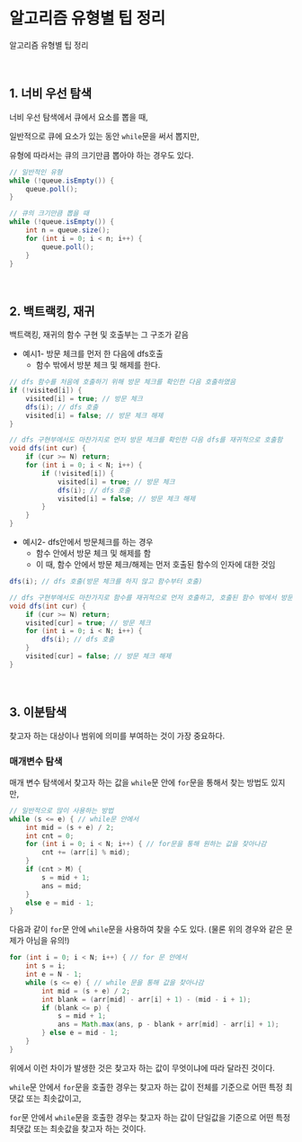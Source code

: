 # 알고리즘 유형별 팁 정리

알고리즘 유형별 팁 정리

<br>

## 1. 너비 우선 탐색

너비 우선 탐색에서 큐에서 요소를 뽑을 때,

일반적으로 큐에 요소가 있는 동안 `while`문을 써서 뽑지만,

유형에 따라서는 큐의 크기만큼 뽑아야 하는 경우도 있다.

```java
// 일반적인 유형
while (!queue.isEmpty()) {
    queue.poll();
}

// 큐의 크기만큼 뽑을 때
while (!queue.isEmpty()) {
    int n = queue.size();
    for (int i = 0; i < n; i++) {
        queue.poll();
    }
}
```

<br>

## 2. 백트랙킹, 재귀

백트랙킹, 재귀의 함수 구현 및 호출부는 그 구조가 같음

- 예시1- 방문 체크를 먼저 한 다음에 dfs호출
  - 함수 밖에서 방분 체크 및 해제를 한다.

```java
// dfs 함수를 처음에 호출하기 위해 방문 체크를 확인한 다음 호출하였음
if (!visited[i]) {
    visited[i] = true; // 방문 체크
    dfs(i); // dfs 호출
    visited[i] = false; // 방문 체크 해제
}

// dfs 구현부에서도 마찬가지로 먼저 방문 체크를 확인한 다음 dfs를 재귀적으로 호출함
void dfs(int cur) {
    if (cur >= N) return;
    for (int i = 0; i < N; i++) {
        if (!visited[i]) {
            visited[i] = true; // 방문 체크
            dfs(i); // dfs 호출
            visited[i] = false; // 방문 체크 해제
        }
    }
}
```

- 예시2- dfs안에서 방문체크를 하는 경우
  - 함수 안에서 방문 체크 및 해제를 함
  - 이 때, 함수 안에서 방문 체크/해제는 먼저 호출된 함수의 인자에 대한 것임

```java
dfs(i); // dfs 호출(방문 체크를 하지 않고 함수부터 호출)

// dfs 구현부에서도 마찬가지로 함수를 재귀적으로 먼저 호출하고, 호출된 함수 밖에서 방문을 체크/해제함
void dfs(int cur) {
	if (cur >= N) return;
    visited[cur] = true; // 방문 체크
	for (int i = 0; i < N; i++) {
        dfs(i); // dfs 호출
    }
    visited[cur] = false; // 방문 체크 해제
}
```

<br>

## 3. 이분탐색

찾고자 하는 대상이나 범위에 의미를 부여하는 것이 가장 중요하다.

### 매개변수 탐색

매개 변수 탐색에서 찾고자 하는 값을 `while`문 안에 `for`문을 통해서 찾는 방법도 있지만,

```java
// 일반적으로 많이 사용하는 방법
while (s <= e) { // while문 안에서
    int mid = (s + e) / 2;
    int cnt = 0;
    for (int i = 0; i < N; i++) { // for문을 통해 원하는 값을 찾아나감
        cnt += (arr[i] % mid);
    }
    if (cnt > M) {
        s = mid + 1;
    	ans = mid;
    }
    else e = mid - 1;
}
```

다음과 같이 `for`문 안에 `while`문을 사용하여 찾을 수도 있다. (물론 위의 경우와 같은 문제가 아님을 유의!)

```java
for (int i = 0; i < N; i++) { // for 문 안에서
    int s = i;
    int e = N - 1;
    while (s <= e) { // while 문을 통해 값을 찾아나감
        int mid = (s + e) / 2;
        int blank = (arr[mid] - arr[i] + 1) - (mid - i + 1);
        if (blank <= p) {
            s = mid + 1;
            ans = Math.max(ans, p - blank + arr[mid] - arr[i] + 1);
        } else e = mid - 1;
    }
}
```

위에서 이런 차이가 발생한 것은 찾고자 하는 값이 무엇이냐에 따라 달라진 것이다.

`while`문 안에서 `for`문을 호출한 경우는 찾고자 하는 값이 전체를 기준으로 어떤 특정 최댓값 또는 최솟값이고,

`for`문 안에서 `while`문을 호출한 경우는 찾고자 하는 값이 단일값을 기준으로 어떤 특정 최댓값 또는 최솟값을 찾고자 하는 것이다.
